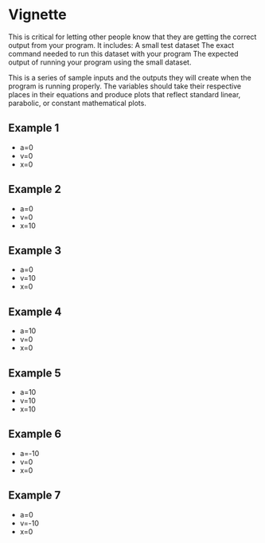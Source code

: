 # Vignette

This is critical for letting other people know that they are getting the correct output from your program.
It includes:
A small test dataset
The exact command needed to run this dataset with your program
The expected output of running your program using the small dataset.

This is a series of sample inputs and the outputs they will create when the program is running properly. The variables should take their respective places in their equations and produce plots that reflect standard linear, parabolic, or constant mathematical plots.

## Example 1
- a=0
- v=0
- x=0

## Example 2
- a=0
- v=0
- x=10

## Example 3
- a=0
- v=10
- x=0

## Example 4
- a=10
- v=0
- x=0

## Example 5
- a=10
- v=10
- x=10

## Example 6
- a=-10
- v=0
- x=0

## Example 7
- a=0
- v=-10
- x=0

